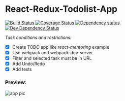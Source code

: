 React-Redux-Todolist-App
========================

[![Build Status](https://travis-ci.org/rodinwow/react-redux-todolist-app.svg?branch=master)](https://travis-ci.org/rodinwow/react-redux-todolist-app)
[![Coverage Status](https://coveralls.io/repos/github/rodinwow/react-redux-todolist-app/badge.svg?branch=master)](https://coveralls.io/github/rodinwow/react-redux-todolist-app?branch=master)
[![Dependency status](https://david-dm.org/rodinwow/react-redux-todolist-app/status.png)](https://david-dm.org/rodinwow/react-redux-todolist-app#info=dependencies&view=table)
[![Dev Dependency Status](https://david-dm.org/rodinwow/react-redux-todolist-app/dev-status.png)](https://david-dm.org/rodinwow/react-redux-todolist-app#info=devDependencies&view=table)

*Task conditions and restrictions:*
- [x] Create TODO app like _react-mentoring_ example
- [x] Use webpack and webpack-dev-server
- [x] Filter and selected task must be in URL
- [x] Add Undo/Redo
- [x] Add tests

### Preview:

![app pic](https://github.com/rodinwow/screenshots/blob/master/react-redux-todolist-app.gif)